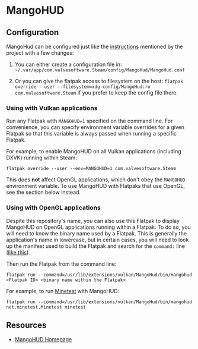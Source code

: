 # MangoHUD

## Configuration

MangoHud can be configured just like the [instructions](https://github.com/flightlessmango/MangoHud#hud-configuration) mentioned by the project with a few changes:

1. You can either create a configuration file in: `~/.var/app/com.valvesoftware.Steam/config/MangoHud/MangoHud.conf`

1. Or you can give the flatpak access to filesystem on the host: `flatpak override --user --filesystem=xdg-config/MangoHud:ro com.valvesoftware.Steam` if you prefer to keep the config file there.

### Using with Vulkan applications

Run any Flatpak with `MANGOHUD=1` specified on the command line. For
convenience, you can specify environment variable overrides for a given Flatpak
so that this variable is always passed when running a specific Flatpak.

For example, to enable MangoHUD on all Vulkan applications (including DXVK) running within Steam:

```
flatpak override --user --env=MANGOHUD=1 com.valvesoftware.Steam
```

This does **not** affect OpenGL applications, which don't obey the `MANGOHUD`
environment variable. To use MangoHUD with Flatpaks that use OpenGL, see the
section below instead.

### Using with OpenGL applications

Despite this repository's name, you can also use this Flatpak to display
MangoHUD on OpenGL applications running within a Flatpak. To do so, you will
need to know the binary name used by a Flatpak. This is generally the
application's name in lowercase, but in certain cases, you will need to look up
the manifest used to build the Flatpak and search for the `command:` line ([like
this](https://github.com/flathub/net.minetest.Minetest/blob/444fe63f5e95424facc99d2f910d27a3024c8258/net.minetest.Minetest.yaml#L5)).

Then run the Flatpak from the command line:

```command
flatpak run --command=/usr/lib/extensions/vulkan/MangoHud/bin/mangohud <Flatpak ID> <binary name within the Flatpak>
```

For example, to run [Minetest](https://flathub.org/apps/details/net.minetest.Minetest) with MangoHUD:

```command
flatpak run --command=/usr/lib/extensions/vulkan/MangoHud/bin/mangohud net.minetest.Minetest minetest
```

## Resources

- [MangoHUD Homepage](https://github.com/flightlessmango/MangoHud)